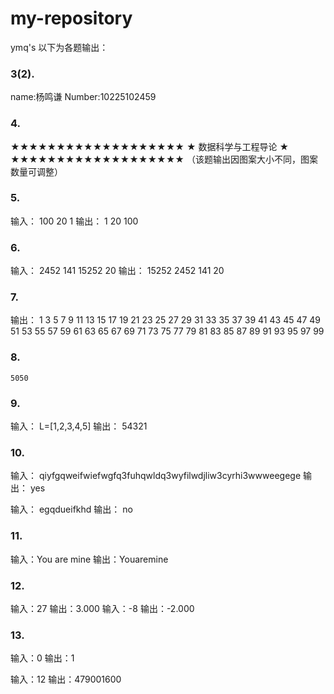 # my-repository
ymq's
以下为各题输出：
### 3(2).
name:杨鸣谦
Number:10225102459

### 4.
★★★★★★★★★★★★★★★★★★★
★ 数据科学与工程导论 ★
★★★★★★★★★★★★★★★★★★★
（该题输出因图案大小不同，图案数量可调整）

### 5.
输入：
	100
	20
	1
输出：
	1
	20
	100
 
### 6.
输入：
	2452
	141
	15252
	20
输出：
	15252
	2452
	141
	20


### 7.
输出：
1
3
5
7
9
11
13
15
17
19
21
23
25
27
29
31
33
35
37
39
41
43
45
47
49
51
53
55
57
59
61
63
65
67
69
71
73
75
77
79
81
83
85
87
89
91
93
95
97
99

### 8.
	5050

### 9.
输入：
	L=[1,2,3,4,5]
输出：
	54321

### 10.
输入：	
	qiyfgqweifwiefwgfq3fuhqwldq3wyfilwdjliw3cyrhi3wwweegege
输出：
	yes

输入：
	egqdueifkhd
输出：
	no

### 11.
输入：You are mine
输出：Youaremine

### 12.
输入：27
输出：3.000
输入：-8
输出：-2.000

### 13.
输入：0
输出：1

输入：12
输出：479001600
